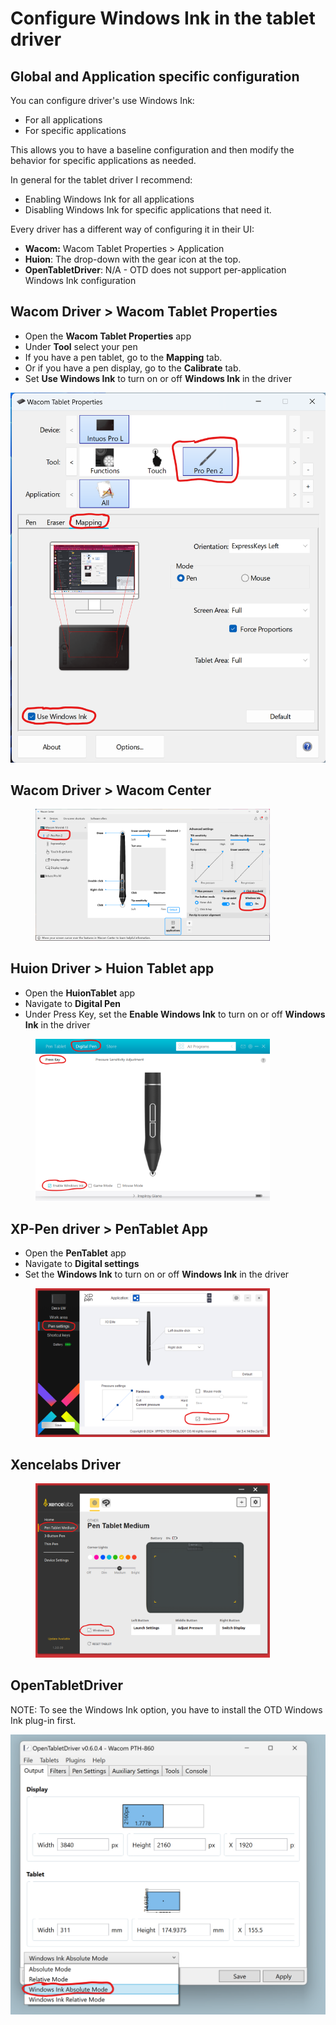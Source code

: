 # Configure Windows Ink in the tablet driver

## Global and Application specific configuration

You can configure driver's use Windows Ink:

* For all applications
* For specific applications

This allows you to have a baseline configuration and then modify the behavior for specific applications as needed.&#x20;

In general for the tablet driver I recommend:

* Enabling Windows Ink for all applications
* Disabling Windows Ink for specific applications that need it.

Every driver has a different way of configuring it in their UI:

* **Wacom:** Wacom Tablet Properties > Application
* **Huion**: The drop-down with the gear icon at the top.
* **OpenTabletDriver**: N/A - OTD does not support per-application Windows Ink configuration

## Wacom Driver > Wacom Tablet Properties

* Open the **Wacom Tablet Properties** app
* Under **Tool** select your pen
* If you have a pen tablet, go to the **Mapping** tab.&#x20;
* Or if you have a pen display, go to the **Calibrate** tab.
* Set **Use Windows Ink** to turn on or off **Windows Ink** in the driver

![](<../../../.gitbook/assets/image (237).png>)

## Wacom Driver > Wacom Center

<div align="left">

<figure><img src="../../../.gitbook/assets/image (525).png" alt="" width="375"><figcaption></figcaption></figure>

</div>

## Huion Driver > Huion Tablet app

* Open the **HuionTablet** app
* Navigate to **Digital Pen**&#x20;
* Under Press Key, set the **Enable Windows Ink** to turn on or off **Windows Ink** in the driver

<div align="left">

<figure><img src="../../../.gitbook/assets/image (260).png" alt="" width="375"><figcaption></figcaption></figure>

</div>

## XP-Pen driver > PenTablet App

* Open the **PenTablet** app
* Navigate to **Digital settings**&#x20;
* Set the **Windows Ink** to turn on or off **Windows Ink** in the driver

<div align="left">

<figure><img src="../../../.gitbook/assets/image (13).png" alt="" width="375"><figcaption></figcaption></figure>

</div>

## Xencelabs Driver

<div align="left">

<figure><img src="../../../.gitbook/assets/image (524).png" alt="" width="375"><figcaption></figcaption></figure>

</div>

## OpenTabletDriver

NOTE: To see the Windows Ink option, you have to install the OTD Windows Ink plug-in first.

![](<../../../.gitbook/assets/image (195).png>)


